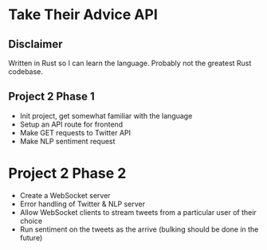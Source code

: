 # Take Their Advice API

## Disclaimer

Written in Rust so I can learn the language. Probably not the greatest Rust codebase.

## Project 2 Phase 1

- Init project, get somewhat familiar with the language
- Setup an API route for frontend
- Make GET requests to Twitter API
- Make NLP sentiment request

# Project 2 Phase 2

- Create a WebSocket server
- Error handling of Twitter & NLP server
- Allow WebSocket clients to stream tweets from a particular user of their choice
- Run sentiment on the tweets as the arrive (bulking should be done in the future)
